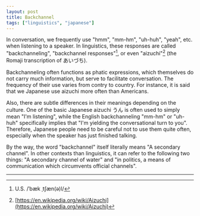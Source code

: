 ```yaml
---
layout: post
title: Backchannel
tags: ["linguistics", "japanese"]
---
```


In conversation, we frequently use "hmm", "mm-hm", "uh-huh", "yeah", etc. when listening to a speaker.
In linguistics, these responses are called "backchanneling", "backchannel responses"[^back-channel-pron], or even "aizuchi"[^wiki-aizuchi] (the Romaji transcription of あいづち).

Backchanneling often functions as phatic expressions, which themselves do not carry much information, but serve to facilitate conversation.
The frequency of their use varies from contry to country.
For instance, it is said that we Japanese use aizuchi more often than Americans.

Also, there are subtle differences in their meanings depending on the culture.
One of the basic Japanese aizuchi うん is often used to simply mean "I'm listening", while the English backchanneling "mm-hm" or "uh-huh" specifically implies that "I'm yielding the conversational turn to you".
Therefore, Japanese people need to be careful not to use them quite often, especially when the speaker has just finished talking.

By the way, the word "backchannel" itself literally means "A secondary channel".
In other contexts than linguistics, it can refer to the following two things:
"A secondary channel of water" and "in politics, a means of communication which circumvents official channels".

---

[^back-channel-pron]: U.S. /ˈbæk ˌtʃæn(ə)l/
[^wiki-aizuchi]: [https://en.wikipedia.org/wiki/Aizuchi](https://en.wikipedia.org/wiki/Aizuchi)
